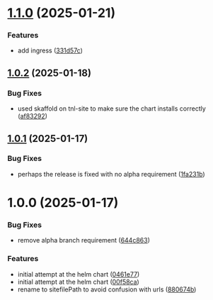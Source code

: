 # [1.1.0](https://github.com/catalystcommunity/chart-pysocha-site/compare/v1.0.2...v1.1.0) (2025-01-21)


### Features

* add ingress ([331d57c](https://github.com/catalystcommunity/chart-pysocha-site/commit/331d57cd04e9d2e3ec42fc88d5a11d761ae08ec2))

## [1.0.2](https://github.com/catalystcommunity/chart-pysocha-site/compare/v1.0.1...v1.0.2) (2025-01-18)


### Bug Fixes

* used skaffold on tnl-site to make sure the chart installs correctly ([af83292](https://github.com/catalystcommunity/chart-pysocha-site/commit/af83292b3144d1109d38c924281f02e5293b7469))

## [1.0.1](https://github.com/catalystcommunity/chart-pysocha-site/compare/v1.0.0...v1.0.1) (2025-01-17)


### Bug Fixes

* perhaps the release is fixed with no alpha requirement ([1fa231b](https://github.com/catalystcommunity/chart-pysocha-site/commit/1fa231b072b4f0c1a2d2a5737dd9d45a63ae1e76))

# 1.0.0 (2025-01-17)


### Bug Fixes

* remove alpha branch requirement ([644c863](https://github.com/catalystcommunity/chart-pysocha-site/commit/644c863b9cad14acdb091c826640bb10d32b833c))


### Features

* initial attempt at the helm chart ([0461e77](https://github.com/catalystcommunity/chart-pysocha-site/commit/0461e773fa68ce180407391cc3fcf2575fbcd520))
* initial attempt at the helm chart ([00f58ca](https://github.com/catalystcommunity/chart-pysocha-site/commit/00f58ca0ef282c36a804fe06049395fe7ff2e244))
* rename to sitefilePath to avoid confusion with urls ([880674b](https://github.com/catalystcommunity/chart-pysocha-site/commit/880674bd17b357f355e6de7f53f981356db0e008))
